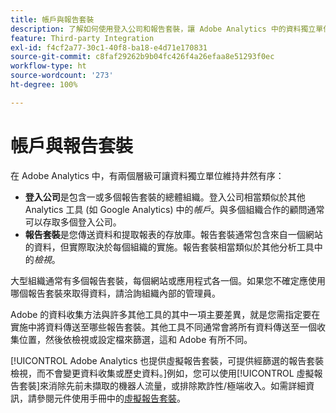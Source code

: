 ```yaml
---
title: 帳戶與報告套裝
description: 了解如何使用登入公司和報告套裝，讓 Adobe Analytics 中的資料獨立單位維持井然有序。
feature: Third-party Integration
exl-id: f4cf2a77-30c1-40f8-ba18-e4d71e170831
source-git-commit: c8faf29262b9b04fc426f4a26efaa8e51293f0ec
workflow-type: ht
source-wordcount: '273'
ht-degree: 100%

---
```


# 帳戶與報告套裝

在 Adobe Analytics 中，有兩個層級可讓資料獨立單位維持井然有序：

* **登入公司**&#x200B;是包含一或多個報告套裝的總體組織。登入公司相當類似於其他 Analytics 工具 (如 Google Analytics) 中的&#x200B;*帳戶*。與多個組織合作的顧問通常可以存取多個登入公司。
* **報告套裝**&#x200B;是您傳送資料和提取報表的存放庫。報告套裝通常包含來自一個網站的資料，但實際取決於每個組織的實施。報告套裝相當類似於其他分析工具中的&#x200B;*檢視*。

大型組織通常有多個報告套裝，每個網站或應用程式各一個。如果您不確定應使用哪個報告套裝來取得資料，請洽詢組織內部的管理員。

Adobe 的資料收集方法與許多其他工具的其中一項主要差異，就是您需指定要在實施中將資料傳送至哪些報告套裝。其他工具不同通常會將所有資料傳送至一個收集位置，然後依檢視或設定檔來篩選，這和 Adobe 有所不同。

[!UICONTROL Adobe Analytics 也提供虛擬報告套裝，可提供經篩選的報告套裝檢視，而不會變更資料收集或歷史資料。]例如，您可以使用[!UICONTROL 虛擬報告套裝]來消除先前未擷取的機器人流量，或排除欺詐性/極端收入。如需詳細資訊，請參閱元件使用手冊中的[虛擬報告套裝](/help/components/vrs/vrs-about.md)。
